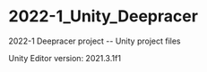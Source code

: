 # 2022-1_Unity_Deepracer
2022-1 Deepracer project -- Unity project files

Unity Editor version: 2021.3.1f1
